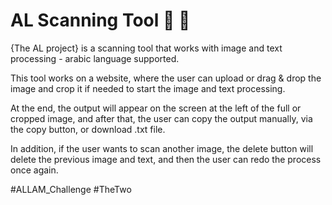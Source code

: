 # AL Scanning Tool 🦾 📝

{The AL project} is a scanning tool that works with image and text processing - arabic language supported.

This tool works on a website, where the user can upload or drag & drop the image and crop it if needed to start the image and text processing.

At the end, the output will appear on the screen at the left of the full or cropped image, and after that, the user can copy the output manually, via the copy button,
or download .txt file.

In addition, if the user wants to scan another image, the delete button will delete the previous image and text, and then the user can redo the process once again.

#ALLAM_Challenge #TheTwo
